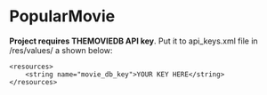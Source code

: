 # PopularMovie

**Project requires THEMOVIEDB API key**. Put it to api_keys.xml file in /res/values/ a shown below:
````<?xml version="1.0" encoding="utf-8"?>
<resources>
    <string name="movie_db_key">YOUR KEY HERE</string>
</resources>

